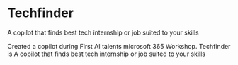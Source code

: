 # Techfinder
A copilot that finds best tech internship or job suited to your skills


Created a copilot during First AI talents microsoft 365 Workshop. Techfinder is A copilot that finds best tech internship or job suited to your skills
